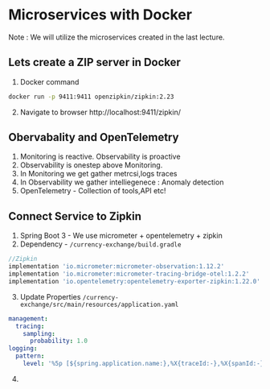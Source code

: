 # Microservices with Docker

Note : We will utilize the microservices created in the last lecture.

## Lets create a ZIP server in Docker
1. Docker command
```bash
docker run -p 9411:9411 openzipkin/zipkin:2.23
```
2. Navigate to browser http://localhost:9411/zipkin/

## Obervabality and OpenTelemetry
1. Monitoring is reactive. Observability is proactive
2. Observability is onestep above Monitoring.
3. In Monitoring we get gather metrcsi,logs traces
4. In Observability we gather intelliegenece : Anomaly detection
5. OpenTelemetry - Collection of tools,API etc! 

## Connect Service to Zipkin 

1. Spring Boot 3 - We use micrometer + opentelemetry + zipkin
2. Dependency - `/currency-exchange/build.gradle`

```groovy
//Zipkin
implementation 'io.micrometer:micrometer-observation:1.12.2'
implementation 'io.micrometer:micrometer-tracing-bridge-otel:1.2.2'
implementation 'io.opentelemetry:opentelemetry-exporter-zipkin:1.22.0'
```

3. Update Properties `/currency-exchange/src/main/resources/application.yaml`
```yaml
management:
  tracing:
    sampling:
      probability: 1.0
logging:
  pattern:
    level: '%5p [${spring.application.name:},%X{traceId:-},%X{spanId:-}]' 
```
4. 
